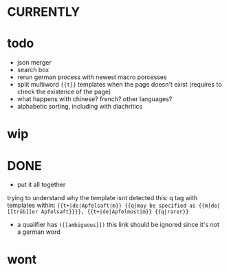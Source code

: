# CURRENTLY

# todo

- json merger
- search box
- rerun german process with newest macro porcesses
- split multiword `{{t}}` templates when the page doesn't exist (requires to check the existence of the page)
- what happens with chinese? french? other languages?
- alphabetic sorting, including with diachritics

# wip


# DONE

- put it all together

trying to understand why the template isnt detected
this:
    q tag with templates within: 
    `{{t+|de|Apfelsaft|m}} {{q|may be specified as {{m|de|[[trüb]]er Apfelsaft}}}}, {{t+|de|Apfelmost|m}} {{q|rarer}}`

- a qualifier has `([[ambiguous]])` this link should be ignored since it's not a german word

# wont

